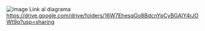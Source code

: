 ![image](https://user-images.githubusercontent.com/84218117/233797162-6d8e0dfd-6fe0-4fa5-aa48-9f03124b1066.png)
Link al diagrama
https://drive.google.com/drive/folders/16W7EhesqGo8BdcnYpCyBGAIY4rJOWt9q?usp=sharing
